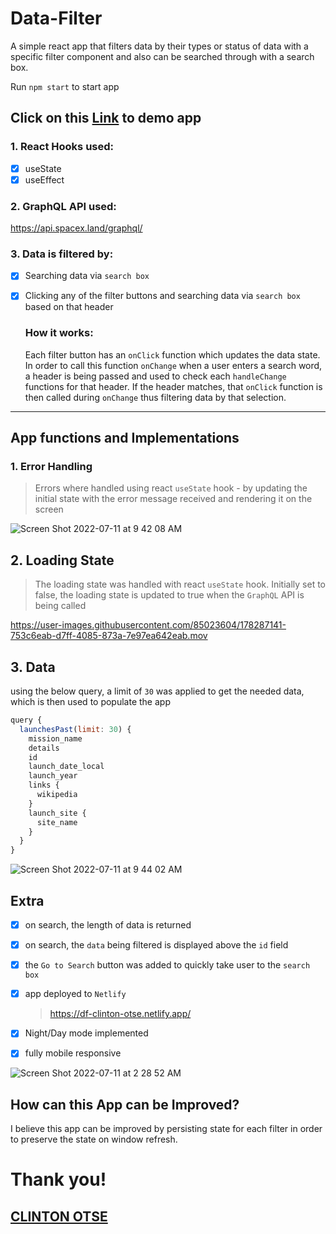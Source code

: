 # Data-Filter
A simple react app that filters data by their types or status of data with a specific filter component and also can be searched through with a search box.

Run `npm start` to start app

## Click on this <a href="https://df-clinton-otse.netlify.app/">Link<a> to demo app

### 1. React Hooks used:
- [x] useState
- [x] useEffect

### 2. GraphQL API used:

https://api.spacex.land/graphql/

### 3. Data is filtered by:

- [x] Searching data via `search box`
- [x] Clicking any of the filter buttons and searching data via `search box` based on that header
  
  ### How it works:
  
  Each filter button has an `onClick` function which updates the data state. In order to call this function `onChange` when a user enters a search     word, a header is being passed and used to check each `handleChange` functions for that header. If the header matches, that `onClick` function is then     called during `onChange` thus filtering data by that selection.

---
## App functions and Implementations

### 1. Error Handling

> Errors where handled using react `useState` hook - by updating the initial state with the error message received and rendering it on the screen
  
![Screen Shot 2022-07-11 at 9 42 08 AM](https://user-images.githubusercontent.com/85023604/178226675-5660c2bc-503c-4cb7-a2f4-655fd3423e05.png)

## 2. Loading State

> The loading state was handled with react `useState` hook. Initially set to false, the loading state is updated to true when the `GraphQL` API is being called

https://user-images.githubusercontent.com/85023604/178287141-753c6eab-d7ff-4085-873a-7e97ea642eab.mov

## 3. Data

using the below query, a limit of `30` was applied to get the needed data, which is then used to populate the app

```js
query {
  launchesPast(limit: 30) {
    mission_name
    details
    id
    launch_date_local
    launch_year
    links {
      wikipedia
    }
    launch_site {
      site_name
    }
  }
}
```
  
![Screen Shot 2022-07-11 at 9 44 02 AM](https://user-images.githubusercontent.com/85023604/178227208-f4e05593-e21a-4e17-847b-57fc344f97fc.png)

## Extra

- [x] on search, the length of data is returned
- [x] on search, the `data` being filtered is displayed above the `id` field
- [x] the `Go to Search` button was added to quickly take user to the `search box`
- [x] app deployed to `Netlify` 
  
  > https://df-clinton-otse.netlify.app/
  
  
- [x] Night/Day mode implemented 
- [x] fully mobile responsive

![Screen Shot 2022-07-11 at 2 28 52 AM](https://user-images.githubusercontent.com/85023604/178210385-7d8baa37-2b67-4ed8-86b8-76bc7899da5e.png)

## How can this App can be Improved?
  
  I believe this app can be improved by persisting state for each filter in order to preserve the state on window refresh. 
  
  # Thank you!
  
  ## <a href="https://github.com/DhanteyUD">CLINTON OTSE</a>

